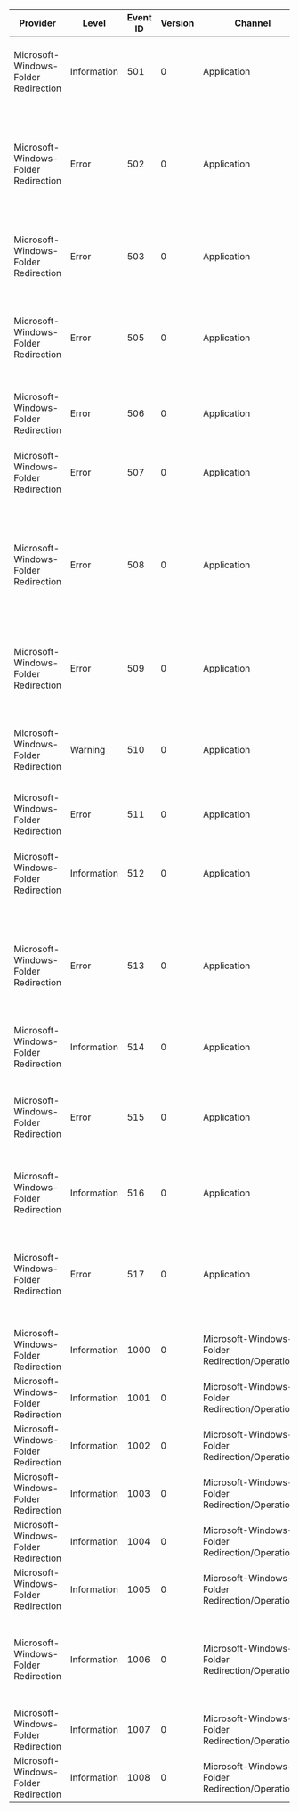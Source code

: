 Provider                              |  Level        |  Event ID  |  Version  |  Channel                                           |  Task  |  Opcode  |  Keyword  |  Message
--------------------------------------|---------------|------------|-----------|----------------------------------------------------|--------|----------|-----------|--------------------------------------------------------------------------------------------------------------------------------------------------------------------------------------------------------------------------------
Microsoft-Windows-Folder Redirection  |  Information  |  501       |  0        |  Application                                       |        |          |           |  Successfully applied policy and redirected folder '{FromFolder}' to '{ToFolder}'. Redirection options={Options}.
Microsoft-Windows-Folder Redirection  |  Error        |  502       |  0        |  Application                                       |        |          |           |  Failed to apply policy and redirect folder '{FromFolder}' to '{ToFolder}'. Redirection options={Options}. The following error occurred: '{Error}'. Error details: '{ErrorDetails}'.
Microsoft-Windows-Folder Redirection  |  Error        |  503       |  0        |  Application                                       |        |          |           |  Failed to create KnownFolderManager. Folder redirection can not be performed. Error details: '{ErrorDetails}'.
Microsoft-Windows-Folder Redirection  |  Error        |  505       |  0        |  Application                                       |        |          |           |  Failed to get destination path on policy removal for folder '{Folder}'. The folder redirection can not be removed. Error details: '{ErrorDetails}'.
Microsoft-Windows-Folder Redirection  |  Error        |  506       |  0        |  Application                                       |        |          |           |  Failed to update policy state for folder '{Folder}'. Error details: '{ErrorDetails}'.
Microsoft-Windows-Folder Redirection  |  Error        |  507       |  0        |  Application                                       |        |          |           |  Failed to delete policy state for folder '{Folder}'. Error details: '{ErrorDetails}'.
Microsoft-Windows-Folder Redirection  |  Error        |  508       |  0        |  Application                                       |        |          |           |  Failed to resolve path for folder '{Folder}'. Folder configuration is invalid or folder is configured to follow parent and the parent folder is not redirected. Folder can not be redirected. Error details: '{ErrorDetails}'.
Microsoft-Windows-Folder Redirection  |  Error        |  509       |  0        |  Application                                       |        |          |           |  Failed to expand path for folder '{Folder}' path '{Path}'. The folder can not be redirected. Error details: '{ErrorDetails}'.
Microsoft-Windows-Folder Redirection  |  Warning      |  510       |  0        |  Application                                       |        |          |           |  Folder redirection policy application has been delayed until the next logon because the group policy logon optimization is in effect.
Microsoft-Windows-Folder Redirection  |  Error        |  511       |  0        |  Application                                       |        |          |           |  Failed to process policy info. Error details: '{ErrorDetails}'.
Microsoft-Windows-Folder Redirection  |  Information  |  512       |  0        |  Application                                       |        |          |           |  Successfully removed policy and redirected folder '{FromFolder}' to '{ToFolder}'. Removal options={Options}.
Microsoft-Windows-Folder Redirection  |  Error        |  513       |  0        |  Application                                       |        |          |           |  Failed to remove policy and redirect folder '{FromFolder}' to '{ToFolder}'. Removal options={Options}. The following error occurred: '{Error}'. Error details: '{ErrorDetails}'.
Microsoft-Windows-Folder Redirection  |  Information  |  514       |  0        |  Application                                       |        |          |           |  Successfully removed policy for folder '{Folder}'. Removal options={Options}.
Microsoft-Windows-Folder Redirection  |  Error        |  515       |  0        |  Application                                       |        |          |           |  Failed to remove policy for folder '{Folder}'. Removal options={Options}. The following error occurred: '{Error}'. Error details: '{ErrorDetails}'.
Microsoft-Windows-Folder Redirection  |  Information  |  516       |  0        |  Application                                       |        |          |           |  Successfully applied policy to keep folder '{Folder}' at the same location. Redirection options={Options}.
Microsoft-Windows-Folder Redirection  |  Error        |  517       |  0        |  Application                                       |        |          |           |  Failed to apply policy to keep folder '{Folder}' at the same location. Redirection options={Options}. The following error occurred: '{Error}'. Error details: '{ErrorDetails}'.
Microsoft-Windows-Folder Redirection  |  Information  |  1000      |  0        |  Microsoft-Windows-Folder Redirection/Operational  |        |          |           |  Folder Redirection Group Policy extension started.
Microsoft-Windows-Folder Redirection  |  Information  |  1001      |  0        |  Microsoft-Windows-Folder Redirection/Operational  |        |          |           |  Folder Redirection Group Policy extension finished.
Microsoft-Windows-Folder Redirection  |  Information  |  1002      |  0        |  Microsoft-Windows-Folder Redirection/Operational  |        |          |           |  Group Policy flags={GPFlags}.
Microsoft-Windows-Folder Redirection  |  Information  |  1003      |  0        |  Microsoft-Windows-Folder Redirection/Operational  |        |          |           |  Start Processing Group Policy Objects ...
Microsoft-Windows-Folder Redirection  |  Information  |  1004      |  0        |  Microsoft-Windows-Folder Redirection/Operational  |        |          |           |  Processing configuration file '{ConfigurationFile}' ...
Microsoft-Windows-Folder Redirection  |  Information  |  1005      |  0        |  Microsoft-Windows-Folder Redirection/Operational  |        |          |           |  Folder '{Folder}' was previously redirected. Redirection options were = {Options}
Microsoft-Windows-Folder Redirection  |  Information  |  1006      |  0        |  Microsoft-Windows-Folder Redirection/Operational  |        |          |           |  Folder '{Folder}' has to be redirected. Redirection options = {Options}. Parent folder = '{ParentFolder}'. Path = '{Path}'. Group = {Group}.
Microsoft-Windows-Folder Redirection  |  Information  |  1007      |  0        |  Microsoft-Windows-Folder Redirection/Operational  |        |          |           |  No Folders were previously redirected.
Microsoft-Windows-Folder Redirection  |  Information  |  1008      |  0        |  Microsoft-Windows-Folder Redirection/Operational  |        |          |           |  No Folders have to be redirected.
